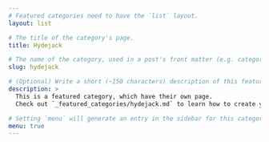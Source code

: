 ```yaml
---
# Featured categories need to have the `list` layout.
layout: list

# The title of the category's page.
title: Hydejack

# The name of the category, used in a post's front matter (e.g. category: <slug>).
slug: hydejack

# (Optional) Write a short (~150 characters) description of this featured category.
description: >
  This is a featured category, which have their own page.
  Check out `_featured_categories/hydejack.md` to learn how to create your own.

# Setting `menu` will generate an entry in the sidebar for this category.
menu: true
---
```

